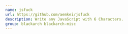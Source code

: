 ```yaml
---
name: jsfuck
url: https://github.com/aemkei/jsfuck
description: Write any JavaScript with 6 Characters.
group: blackarch blackarch-misc
---
```


